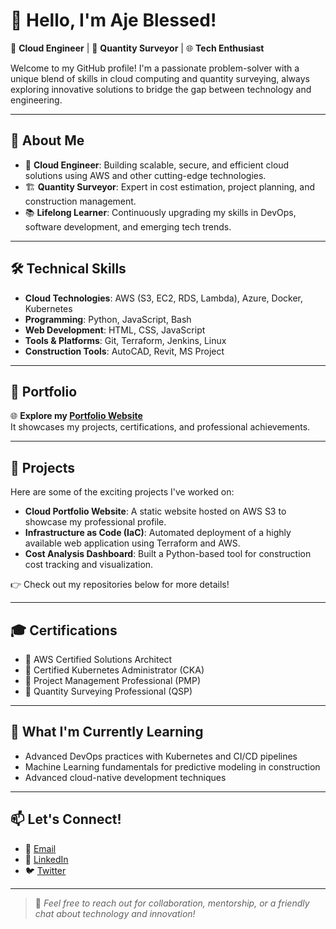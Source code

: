 # 👋 Hello, I'm Aje Blessed!

🎯 **Cloud Engineer** | 📐 **Quantity Surveyor** | 🌐 **Tech Enthusiast**

Welcome to my GitHub profile! I'm a passionate problem-solver with a unique blend of skills in cloud computing and quantity surveying, always exploring innovative solutions to bridge the gap between technology and engineering.

---

## 🌟 About Me

- 🚀 **Cloud Engineer**: Building scalable, secure, and efficient cloud solutions using AWS and other cutting-edge technologies.  
- 🏗️ **Quantity Surveyor**: Expert in cost estimation, project planning, and construction management.  
- 📚 **Lifelong Learner**: Continuously upgrading my skills in DevOps, software development, and emerging tech trends.

---

## 🛠️ Technical Skills

- **Cloud Technologies**: AWS (S3, EC2, RDS, Lambda), Azure, Docker, Kubernetes  
- **Programming**: Python, JavaScript, Bash  
- **Web Development**: HTML, CSS, JavaScript  
- **Tools & Platforms**: Git, Terraform, Jenkins, Linux  
- **Construction Tools**: AutoCAD, Revit, MS Project  

---

## 💼 Portfolio

🌐 **Explore my [Portfolio Website](http://bles-port.s3-website-us-east-1.amazonaws.com)**  
It showcases my projects, certifications, and professional achievements.

---

## 🚀 Projects

Here are some of the exciting projects I've worked on:

- **Cloud Portfolio Website**: A static website hosted on AWS S3 to showcase my professional profile.  
- **Infrastructure as Code (IaC)**: Automated deployment of a highly available web application using Terraform and AWS.  
- **Cost Analysis Dashboard**: Built a Python-based tool for construction cost tracking and visualization.  

👉 Check out my repositories below for more details!

---

## 🎓 Certifications

- 🏅 AWS Certified Solutions Architect  
- 🏅 Certified Kubernetes Administrator (CKA)  
- 🏅 Project Management Professional (PMP)  
- 🏅 Quantity Surveying Professional (QSP)  

---

## 🌱 What I'm Currently Learning

- Advanced DevOps practices with Kubernetes and CI/CD pipelines  
- Machine Learning fundamentals for predictive modeling in construction  
- Advanced cloud-native development techniques  

---

## 📫 Let's Connect!

- 📧 [Email](mailto:Blessedkikiope74@gmail.com)  
- 💼 [LinkedIn](https://linkedin.com/in/ajeblessed)  
- 🐦 [Twitter](https://twitter.com/AjeBlessed)  

---

> 💬 *Feel free to reach out for collaboration, mentorship, or a friendly chat about technology and innovation!*

